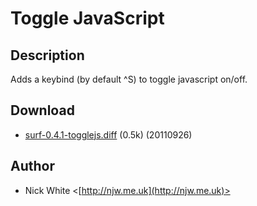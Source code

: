 Toggle JavaScript
=================

Description
-----------

Adds a keybind (by default ^S) to toggle javascript on/off.

Download
--------

* [surf-0.4.1-togglejs.diff](surf-0.4.1-togglejs.diff) (0.5k) (20110926)

Author
------

* Nick White <[http://njw.me.uk](http://njw.me.uk)>
